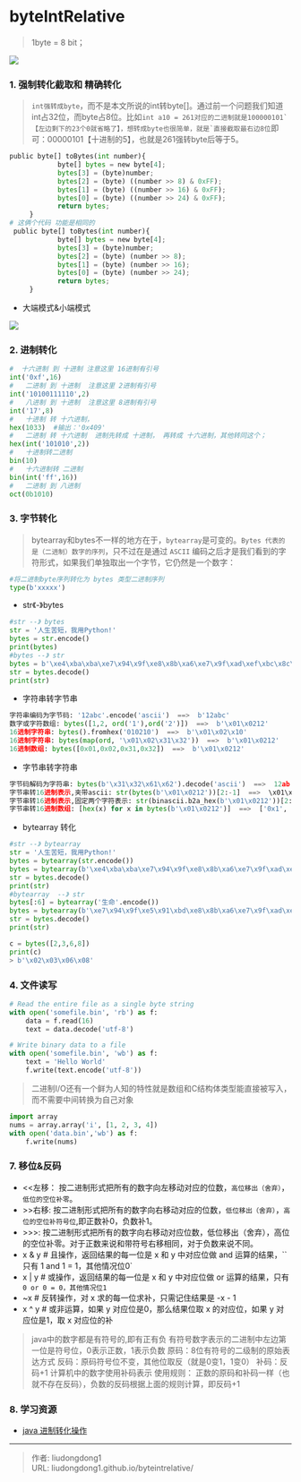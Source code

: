 # byteIntRelative


>1byte = 8 bit； 

![](https://gitee.com/github-25970295/blogImage/raw/master/img/20210419170144.png)

### 1. 强制转化截取和 精确转化

>`int强转成byte`，而不是本文所说的int转byte[]。通过前一个问题我们知道int占32位，而byte占8位。比如``int a10 = 261对应的二进制就是100000101`【左边剩下的23个0就省略了】，想转成byte也很简单，就是`直接截取最右边8位``即可：00000101【十进制的5】，也就是261强转byte后等于5。

```python
public byte[] toBytes(int number){
	        byte[] bytes = new byte[4];
	        bytes[3] = (byte)number;
	        bytes[2] = (byte) ((number >> 8) & 0xFF);
	        bytes[1] = (byte) ((number >> 16) & 0xFF);
	        bytes[0] = (byte) ((number >> 24) & 0xFF);
	        return bytes;
	 }
# 这俩个代码 功能是相同的
 public byte[] toBytes(int number){
	        byte[] bytes = new byte[4];
	        bytes[3] = (byte)number;
	        bytes[2] = (byte) (number >> 8);
	        bytes[1] = (byte) (number >> 16);
	        bytes[0] = (byte) (number >> 24);
	        return bytes;
	 }
```

- 大端模式&小端模式

![](https://gitee.com/github-25970295/blogImage/raw/master/img/20210419170518.png)

### 2. 进制转化

```python
#  十六进制 到 十进制 注意这里 16进制有引号
int('0xf',16) 
#	二进制 到 十进制  注意这里 2进制有引号
int('10100111110',2)      
#	八进制 到 十进制  注意这里 8进制有引号
int('17',8)    
#	十进制 转 十六进制，
hex(1033)  #输出：'0x409'
#	二进制 转 十六进制  进制先转成 十进制， 再转成 十六进制，其他转同这个；
hex(int('101010',2))
#	十进制转二进制
bin(10)
#	十六进制转 二进制
bin(int('ff',16))
#	二进制 到 八进制
oct(0b1010)
```

### 3. 字节转化

>bytearray和bytes不一样的地方在于，`bytearray`是可变的。`Bytes 代表的是（二进制）数字的序列`，只不过在是通过 `ASCII` 编码之后才是我们看到的字符形式，如果我们单独取出一个字节，它仍然是一个数字：

```python
#将二进制byte序列转化为 bytes 类型二进制序列
type(b'xxxxx')
```

- str《-》bytes

```python
#str --》 bytes
str = '人生苦短，我用Python!'
bytes = str.encode()
print(bytes)
#bytes --》 str
bytes = b'\xe4\xba\xba\xe7\x94\x9f\xe8\x8b\xa6\xe7\x9f\xad\xef\xbc\x8c\xe6\x88\x91\xe7\x94\xa8Python!'
str = bytes.decode()
print(str)
```

- 字符串转字节串

```python
字符串编码为字节码: '12abc'.encode('ascii')  ==>  b'12abc'
数字或字符数组: bytes([1,2, ord('1'),ord('2')])  ==>  b'\x01\x0212'
16进制字符串: bytes().fromhex('010210')  ==>  b'\x01\x02\x10'
16进制字符串: bytes(map(ord, '\x01\x02\x31\x32'))  ==>  b'\x01\x0212'
16进制数组: bytes([0x01,0x02,0x31,0x32])  ==>  b'\x01\x0212'
```

- 字节串转字符串

```python
字节码解码为字符串: bytes(b'\x31\x32\x61\x62').decode('ascii')  ==>  12ab
字节串转16进制表示,夹带ascii: str(bytes(b'\x01\x0212'))[2:-1]  ==>  \x01\x0212
字节串转16进制表示,固定两个字符表示: str(binascii.b2a_hex(b'\x01\x0212'))[2:-1]  ==>  01023132
字节串转16进制数组: [hex(x) for x in bytes(b'\x01\x0212')]  ==>  ['0x1', '0x2', '0x31', '0x32']
```

- bytearray 转化

```python
#str --》 bytearray 
str = '人生苦短，我用Python!'
bytes = bytearray(str.encode())
bytes = bytearray(b'\xe4\xba\xba\xe7\x94\x9f\xe8\x8b\xa6\xe7\x9f\xad\xef\xbc\x8c\xe6\x88\x91\xe7\x94\xa8Python!')
str = bytes.decode()
print(str)
#bytearray  --》 str
bytes[:6] = bytearray('生命'.encode())
bytes = bytearray(b'\xe7\x94\x9f\xe5\x91\xbd\xe8\x8b\xa6\xe7\x9f\xad\xef\xbc\x8c\xe6\x88\x91\xe7\x94\xa8Python!')
str = bytes.decode()
print(str)

c = bytes([2,3,6,8])  
print(c)
> b'\x02\x03\x06\x08'
```

### 4. 文件读写

```python
# Read the entire file as a single byte string
with open('somefile.bin', 'rb') as f:
    data = f.read(16)
    text = data.decode('utf-8')

# Write binary data to a file
with open('somefile.bin', 'wb') as f:
    text = 'Hello World'
    f.write(text.encode('utf-8'))
```

>二进制I/O还有一个鲜为人知的特性就是数组和C结构体类型能直接被写入，而不需要中间转换为自己对象

```python
import array
nums = array.array('i', [1, 2, 3, 4])
with open('data.bin','wb') as f:
    f.write(nums)
```

### 7. 移位&反码

- <<左移： 按二进制形式把所有的数字向左移动对应的位数，`高位移出（舍弃）`，`低位的空位补零`。
- \>>右移:    按二进制形式把所有的数字向右移动对应的位数，`低位移出（舍弃）`，`高位的空位补符号位`,即正数补0，负数补1。
- \>>>: 按二进制形式把所有的数字向右移动对应位数，低位移出（舍弃），高位的空位补零。对于正数来说和带符号右移相同，对于负数来说不同。
- x & y # 且操作，返回结果的每一位是 x 和 y 中对应位做 and 运算的结果，``只有 1 and 1 = 1，其他情况位0`
- x | y # 或操作，返回结果的每一位是 x 和 y 中对应位做 or 运算的结果，只有 `0 or 0 = 0，其他情况位1`
- ~x # 反转操作，对 x 求的每一位求补，只需记住结果是 -x - 1
- x ^ y # 或非运算，如果 y 对应位是0，那么结果位取 x 的对应位，如果 y 对应位是1，取 x 对应位的补

>java中的数字都是有符号的,即有正有负
>有符号数字表示的二进制中左边第一位是符号位，0表示正数，1表示负数
>原码：8位有符号的二级制的原始表达方式
>反码：原码符号位不变，其他位取反（就是0变1，1变0）
>补码：反码+1
>计算机中的数字使用补码表示
>使用规则： 正数的原码和补码一样（也就不存在反码），负数的反码根据上面的规则计算，即反码+1

### 8. 学习资源

- [java 进制转化操作](https://www.cnblogs.com/Marydon20170307/p/9167339.html)

---

> 作者: liudongdong1  
> URL: liudongdong1.github.io/byteintrelative/  

